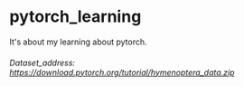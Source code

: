 # pytorch_learning
It's about my learning about pytorch.
###### Dataset_address: https://download.pytorch.org/tutorial/hymenoptera_data.zip 
